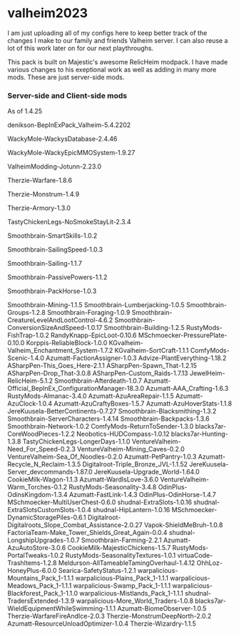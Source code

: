 # valheim2023

I am just uploading all of my configs here to keep better track of the changes I make to our family and friends Valheim server. I can also reuse a lot of this work later on for our next playthroughs.

This pack is built on Majestic's awesome RelicHeim modpack. I have made various changes to his exeptional work as well as adding in many more mods. These are just server-side mods.

### Server-side and Client-side mods
As of 1.4.25

denikson-BepInExPack_Valheim-5.4.2202

WackyMole-WackysDatabase-2.4.46

WackyMole-WackyEpicMMOSystem-1.9.27

ValheimModding-Jotunn-2.23.0

Therzie-Warfare-1.8.6

Therzie-Monstrum-1.4.9

Therzie-Armory-1.3.0

TastyChickenLegs-NoSmokeStayLit-2.3.4

Smoothbrain-SmartSkills-1.0.2

Smoothbrain-SailingSpeed-1.0.3

Smoothbrain-Sailing-1.1.7

Smoothbrain-PassivePowers-1.1.2

Smoothbrain-PackHorse-1.0.3

Smoothbrain-Mining-1.1.5
Smoothbrain-Lumberjacking-1.0.5
Smoothbrain-Groups-1.2.8
Smoothbrain-Foraging-1.0.9
Smoothbrain-CreatureLevelAndLootControl-4.6.2
Smoothbrain-ConversionSizeAndSpeed-1.0.17
Smoothbrain-Building-1.2.5
RustyMods-FishTrap-1.0.2
RandyKnapp-EpicLoot-0.10.6
MSchmoecker-PressurePlate-0.10.0
Korppis-ReliableBlock-1.0.0
KGvalheim-Valheim_Enchantment_System-1.7.2
KGvalheim-SortCraft-1.1.1
ComfyMods-Scenic-1.4.0
Azumatt-FactionAssigner-1.0.3
Advize-PlantEverything-1.18.2
ASharpPen-This_Goes_Here-2.1.1
ASharpPen-Spawn_That-1.2.15
ASharpPen-Drop_That-3.0.8
ASharpPen-Custom_Raids-1.7.13
JewelHeim-RelicHeim-5.1.2
Smoothbrain-Afterdeath-1.0.7
Azumatt-Official_BepInEx_ConfigurationManager-18.3.0
Azumatt-AAA_Crafting-1.6.3
RustyMods-Almanac-3.4.0
Azumatt-AzuAreaRepair-1.1.5
Azumatt-AzuClock-1.0.4
Azumatt-AzuCraftyBoxes-1.5.7
Azumatt-AzuHoverStats-1.1.8
JereKuusela-BetterContinents-0.7.27
Smoothbrain-Blacksmithing-1.3.2
Smoothbrain-ServerCharacters-1.4.14
Smoothbrain-Backpacks-1.3.6
Smoothbrain-Network-1.0.2
ComfyMods-ReturnToSender-1.3.0
blacks7ar-CoreWoodPieces-1.2.2
Neobotics-HUDCompass-1.0.12
blacks7ar-Hunting-1.3.8
TastyChickenLegs-LongerDays-1.1.0
VentureValheim-Need_For_Speed-0.2.3
VentureValheim-Mining_Caves-0.2.0
VentureValheim-Sea_Of_Noodles-0.2.0
Azumatt-PetPantry-1.0.3
Azumatt-Recycle_N_Reclaim-1.3.5
Digitalroot-Triple_Bronze_JVL-1.1.52
JereKuusela-Server_devcommands-1.87.0
JereKuusela-Upgrade_World-1.64.0
CookieMilk-Wagon-1.1.3
Azumatt-WardIsLove-3.6.0
VentureValheim-Warm_Torches-0.1.2
RustyMods-Seasonality-3.4.8
OdinPlus-OdinsKingdom-1.3.4
Azumatt-FastLink-1.4.3
OdinPlus-OdinHorse-1.4.7
MSchmoecker-MultiUserChest-0.6.0
shudnal-ExtraSlots-1.0.16
shudnal-ExtraSlotsCustomSlots-1.0.4
shudnal-HipLantern-1.0.16
MSchmoecker-DynamicStoragePiles-0.6.1
Digitalroot-Digitalroots_Slope_Combat_Assistance-2.0.27
Vapok-ShieldMeBruh-1.0.8
FactoriaTeam-Make_Tower_Shields_Great_Again-0.0.4
shudnal-LongshipUpgrades-1.0.7
Smoothbrain-Farming-2.2.1
Azumatt-AzuAutoStore-3.0.6
CookieMilk-MajesticChickens-1.5.7
RustyMods-PortalTweaks-1.0.2
RustyMods-SeasonalityTextures-1.0.1
virtuaCode-TrashItems-1.2.8
Meldurson-AllTameableTamingOverhaul-1.4.12
OhhLoz-HoneyPlus-6.0.0
Searica-SafetyStatus-1.2.1
warpalicious-Mountains_Pack_1-1.1.1
warpalicious-Plains_Pack_1-1.1.1
warpalicious-Meadows_Pack_1-1.1.1
warpalicious-Swamp_Pack_1-1.1.1
warpalicious-Blackforest_Pack_1-1.1.0
warpalicious-Mistlands_Pack_1-1.1.1
shudnal-TradersExtended-1.3.9
warpalicious-More_World_Traders-1.0.8
blacks7ar-WieldEquipmentWhileSwimming-1.1.1
Azumatt-BiomeObserver-1.0.5
Therzie-WarfareFireAndIce-2.0.3
Therzie-MonstrumDeepNorth-2.0.2
Azumatt-ResourceUnloadOptimizer-1.0.4
Therzie-Wizardry-1.1.5
